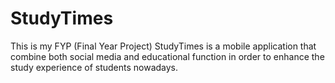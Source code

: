 # StudyTimes
This is my FYP (Final Year Project)
StudyTimes is a mobile application that combine both social media and educational function in order to enhance the study experience of students nowadays.
